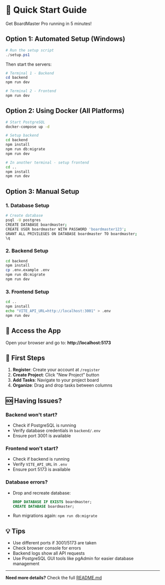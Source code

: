 # 🚀 Quick Start Guide

Get BoardMaster Pro running in 5 minutes!

## Option 1: Automated Setup (Windows)

```powershell
# Run the setup script
./setup.ps1
```

Then start the servers:

```powershell
# Terminal 1 - Backend
cd backend
npm run dev

# Terminal 2 - Frontend
npm run dev
```

## Option 2: Using Docker (All Platforms)

```bash
# Start PostgreSQL
docker-compose up -d

# Setup backend
cd backend
npm install
npm run db:migrate
npm run dev

# In another terminal - setup frontend
cd ..
npm install
npm run dev
```

## Option 3: Manual Setup

### 1. Database Setup

```bash
# Create database
psql -U postgres
CREATE DATABASE boardmaster;
CREATE USER boardmaster WITH PASSWORD 'boardmaster123';
GRANT ALL PRIVILEGES ON DATABASE boardmaster TO boardmaster;
\q
```

### 2. Backend Setup

```bash
cd backend
npm install
cp .env.example .env
npm run db:migrate
npm run dev
```

### 3. Frontend Setup

```bash
cd ..
npm install
echo "VITE_API_URL=http://localhost:3001" > .env
npm run dev
```

## 🎉 Access the App

Open your browser and go to: **http://localhost:5173**

## 📝 First Steps

1. **Register**: Create your account at `/register`
2. **Create Project**: Click "New Project" button
3. **Add Tasks**: Navigate to your project board
4. **Organize**: Drag and drop tasks between columns

## 🆘 Having Issues?

### Backend won't start?
- Check if PostgreSQL is running
- Verify database credentials in `backend/.env`
- Ensure port 3001 is available

### Frontend won't start?
- Check if backend is running
- Verify `VITE_API_URL` in `.env`
- Ensure port 5173 is available

### Database errors?
- Drop and recreate database:
  ```sql
  DROP DATABASE IF EXISTS boardmaster;
  CREATE DATABASE boardmaster;
  ```
- Run migrations again: `npm run db:migrate`

## 💡 Tips

- Use different ports if 3001/5173 are taken
- Check browser console for errors
- Backend logs show all API requests
- Use PostgreSQL GUI tools like pgAdmin for easier database management

---

**Need more details?** Check the full [README.md](./README.md)

